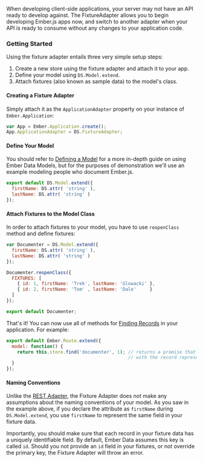When developing client-side applications, your server may not have an API ready
to develop against. The FixtureAdapter allows you to begin developing Ember.js
apps now, and switch to another adapter when your API is ready to consume
without any changes to your application code.

### Getting Started

Using the fixture adapter entails three very simple setup steps:

1. Create a new store using the fixture adapter and attach it to your app.
2. Define your model using `DS.Model.extend`.
3. Attach fixtures (also known as sample data) to the model's class.

#### Creating a Fixture Adapter

Simply attach it as the `ApplicationAdapter` property on your instance
of `Ember.Application`:

```JavaScript
var App = Ember.Application.create();
App.ApplicationAdapter = DS.FixtureAdapter;
```

#### Define Your Model

You should refer to [Defining a Model][1] for a more in-depth guide on using
Ember Data Models, but for the purposes of demonstration we'll use an example
modeling people who document Ember.js.

```javascript {data-filename=app/models/documenter.js}
export default DS.Model.extend({
  firstName: DS.attr( 'string' ),
  lastName: DS.attr( 'string' )
});
```

#### Attach Fixtures to the Model Class

In order to attach fixtures to your model, you have to use `reopenClass` method and define
fixtures:

```javascript {data-filename=app/models/documenter.js}
var Documenter = DS.Model.extend({
  firstName: DS.attr( 'string' ),
  lastName: DS.attr( 'string' )
});

Documenter.reopenClass({
  FIXTURES: [
    { id: 1, firstName: 'Trek', lastName: 'Glowacki' },
    { id: 2, firstName: 'Tom' , lastName: 'Dale'     }
  ]
});

export default Documenter;
```

That's it! You can now use all of methods for [Finding Records][2] in your
application. For example:

```javascript {data-filename=app/routes/documenter.js}
export default Ember.Route.extend({
  model: function() {
    return this.store.find('documenter', 1); // returns a promise that will resolve
                                             // with the record representing Trek Glowacki
  }
});
```

#### Naming Conventions

Unlike the [REST Adapter][3], the Fixture Adapter does not make any assumptions
about the naming conventions of your model. As you saw in the example above,
if you declare the attribute as `firstName` during `DS.Model.extend`, you use
`firstName` to represent the same field in your fixture data.

Importantly, you should make sure that each record in your fixture data has
a uniquely identifiable field. By default, Ember Data assumes this key
is called `id`. Should you not provide an `id` field in your fixtures, or
not override the primary key, the Fixture Adapter will throw an error.

[1]: ../defining-models
[2]: ../finding-records
[3]: ../the-rest-adapter
